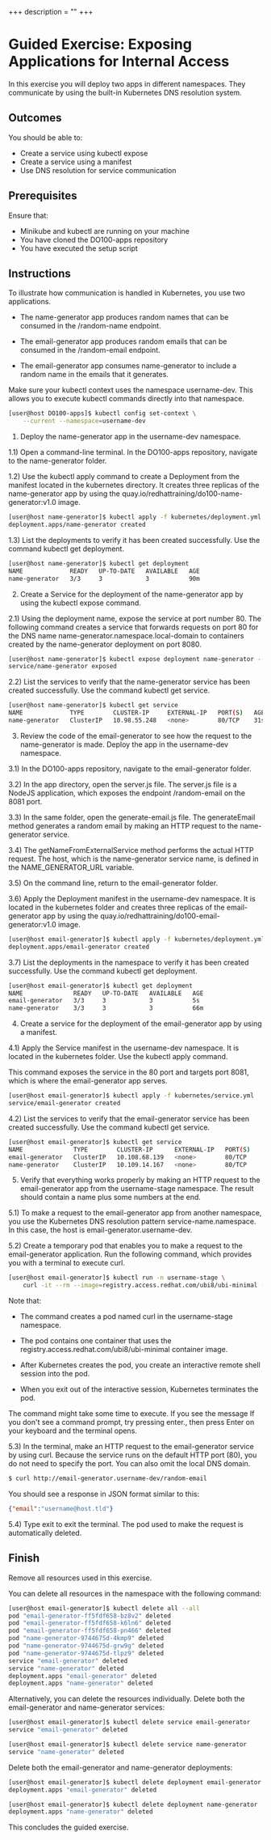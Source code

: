 +++
description = ""
+++

<!-- https://kubebyexample.com/en/learning-paths/application-development-kubernetes/lesson-3-networking-kubernetes/guided-exercise -->

# **Guided Exercise**: Exposing Applications for Internal Access

In this exercise you will deploy two apps in different namespaces. They communicate by using the built-in Kubernetes DNS resolution system.

## Outcomes

You should be able to:

- Create a service using kubectl expose
- Create a service using a manifest
- Use DNS resolution for service communication

## Prerequisites

Ensure that:

- Minikube and kubectl are running on your machine
- You have cloned the DO100-apps repository
- You have executed the setup script

## Instructions

To illustrate how communication is handled in Kubernetes, you use two applications.

- The name-generator app produces random names that can be consumed in the /random-name endpoint.

- The email-generator app produces random emails that can be consumed in the /random-email endpoint.

- The email-generator app consumes name-generator to include a random name in the emails that it generates.

Make sure your kubectl context uses the namespace username-dev. This allows you to execute kubectl commands directly into that namespace.

```bash
[user@host DO100-apps]$ kubectl config set-context \
    --current --namespace=username-dev
```

1) Deploy the name-generator app in the username-dev namespace.

1.1) Open a command-line terminal. In the DO100-apps repository, navigate to the name-generator folder.

1.2) Use the kubectl apply command to create a Deployment from the manifest located in the kubernetes directory. It creates three replicas of the name-generator app by using the quay.io/redhattraining/do100-name-generator:v1.0 image.

```bash
[user@host name-generator]$ kubectl apply -f kubernetes/deployment.yml
deployment.apps/name-generator created
```

1.3) List the deployments to verify it has been created successfully. Use the command kubectl get deployment.

```bash
[user@host name-generator]$ kubectl get deployment
NAME             READY   UP-TO-DATE   AVAILABLE   AGE
name-generator   3/3     3            3           90m
```

2) Create a Service for the deployment of the name-generator app by using the kubectl expose command.

2.1) Using the deployment name, expose the service at port number 80. The following command creates a service that forwards requests on port 80 for the DNS name name-generator.namespace.local-domain to containers created by the name-generator deployment on port 8080.

```bash
[user@host name-generator]$ kubectl expose deployment name-generator --port 80 --target-port=8080
service/name-generator exposed
```

2.2) List the services to verify that the name-generator service has been created successfully. Use the command kubectl get service.

```bash
[user@host name-generator]$ kubectl get service
NAME             TYPE        CLUSTER-IP     EXTERNAL-IP   PORT(S)   AGE
name-generator   ClusterIP   10.98.55.248   <none>        80/TCP    31s
```

3) Review the code of the email-generator to see how the request to the name-generator is made. Deploy the app in the username-dev namespace.

3.1) In the DO100-apps repository, navigate to the email-generator folder.

3.2) In the app directory, open the server.js file. The server.js file is a NodeJS application, which exposes the endpoint /random-email on the 8081 port.

3.3) In the same folder, open the generate-email.js file. The generateEmail method generates a random email by making an HTTP request to the name-generator service.

3.4) The getNameFromExternalService method performs the actual HTTP request. The host, which is the name-generator service name, is defined in the NAME_GENERATOR_URL variable.

3.5) On the command line, return to the email-generator folder.

3.6) Apply the Deployment manifest in the username-dev namespace. It is located in the kubernetes folder and creates three replicas of the email-generator app by using the quay.io/redhattraining/do100-email-generator:v1.0 image.

```bash
[user@host email-generator]$ kubectl apply -f kubernetes/deployment.yml
deployment.apps/email-generator created
```

3.7) List the deployments in the namespace to verify it has been created successfully. Use the command kubectl get deployment.

```bash
[user@host email-generator]$ kubectl get deployment
NAME              READY   UP-TO-DATE   AVAILABLE   AGE
email-generator   3/3     3            3           5s
name-generator    3/3     3            3           66m
```

4) Create a service for the deployment of the email-generator app by using a manifest.

4.1) Apply the Service manifest in the username-dev namespace. It is located in the kubernetes folder. Use the kubectl apply command.

This command exposes the service in the 80 port and targets port 8081, which is where the email-generator app serves.

```bash
[user@host email-generator]$ kubectl apply -f kubernetes/service.yml
service/email-generator created
```

4.2) List the services to verify that the email-generator service has been created successfully. Use the command kubectl get service.

```bash
[user@host email-generator]$ kubectl get service
NAME              TYPE        CLUSTER-IP      EXTERNAL-IP   PORT(S)    AGE
email-generator   ClusterIP   10.108.68.139   <none>        80/TCP     3s
name-generator    ClusterIP   10.109.14.167   <none>        80/TCP     68m
```

5) Verify that everything works properly by making an HTTP request to the email-generator app from the username-stage namespace. The result should contain a name plus some numbers at the end.

5.1) To make a request to the email-generator app from another namespace, you use the Kubernetes DNS resolution pattern service-name.namespace. In this case, the host is email-generator.username-dev.

5.2) Create a temporary pod that enables you to make a request to the email-generator application. Run the following command, which provides you with a terminal to execute curl.

```bash
[user@host email-generator]$ kubectl run -n username-stage \
    curl -it --rm --image=registry.access.redhat.com/ubi8/ubi-minimal -- sh
```

Note that:

- The command creates a pod named curl in the username-stage namespace.

- The pod contains one container that uses the registry.access.redhat.com/ubi8/ubi-minimal container image.

- After Kubernetes creates the pod, you create an interactive remote shell session into the pod.

- When you exit out of the interactive session, Kubernetes terminates the pod.

The command might take some time to execute. If you see the message If you don't see a command prompt, try pressing enter., then press Enter on your keyboard and the terminal opens.

5.3) In the terminal, make an HTTP request to the email-generator service by using curl. Because the service runs on the default HTTP port (80), you do not need to specify the port. You can also omit the local DNS domain.

```bash
$ curl http://email-generator.username-dev/random-email
```

You should see a response in JSON format similar to this:

```json
{"email":"username@host.tld"}
```

5.4) Type exit to exit the terminal. The pod used to make the request is automatically deleted.

## Finish

Remove all resources used in this exercise.

You can delete all resources in the namespace with the following command:

```bash
[user@host email-generator]$ kubectl delete all --all
pod "email-generator-ff5fdf658-bz8v2" deleted
pod "email-generator-ff5fdf658-k6ln6" deleted
pod "email-generator-ff5fdf658-pn466" deleted
pod "name-generator-9744675d-4kmp9" deleted
pod "name-generator-9744675d-grw9g" deleted
pod "name-generator-9744675d-tlpz9" deleted
service "email-generator" deleted
service "name-generator" deleted
deployment.apps "email-generator" deleted
deployment.apps "name-generator" deleted
```

Alternatively, you can delete the resources individually. Delete both the email-generator and name-generator services:

```bash
[user@host email-generator]$ kubectl delete service email-generator
service "email-generator" deleted

[user@host email-generator]$ kubectl delete service name-generator
service "name-generator" deleted
```

Delete both the email-generator and name-generator deployments:

```bash
[user@host email-generator]$ kubectl delete deployment email-generator
deployment.apps "email-generator" deleted

[user@host email-generator]$ kubectl delete deployment name-generator
deployment.apps "name-generator" deleted
```

This concludes the guided exercise.
